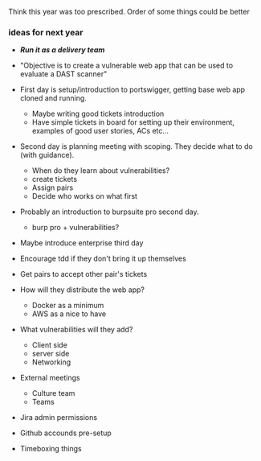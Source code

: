 Think this year was too prescribed.
Order of some things could be better

### ideas for next year
 - ***Run it as a delivery team***
 - "Objective is to create a vulnerable web app that can be used to evaluate a DAST scanner"
 - First day is setup/introduction to portswigger, getting base web app cloned and running.
	 - Maybe writing good tickets introduction
	 - Have simple tickets in board for setting up their environment, examples of good user stories, ACs etc...
 - Second day is planning meeting with scoping. They decide what to do (with guidance).
	 - When do they learn about vulnerabilities?
	 - create tickets
	 - Assign pairs
	 - Decide who works on what first
 - Probably an introduction to burpsuite pro second day.
	 - burp pro + vulnerabilities?
 - Maybe introduce enterprise third day

 - Encourage tdd if they don't bring it up themselves
 - Get pairs to accept other pair's tickets
 - How will they distribute the web app?
	 - Docker as a minimum
	 - AWS as a nice to have
 - What vulnerabilities will they add?
	 - Client side
	 - server side
	 - Networking


 - External meetings
	 - Culture team
	 - Teams
 - Jira admin permissions
 - Github accounds pre-setup
 - Timeboxing things